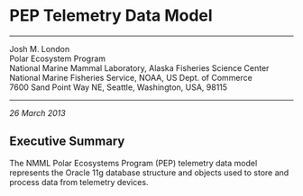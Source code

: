PEP Telemetry Data Model
=================

***
Josh M. London  
Polar Ecosystem Program  
National Marine Mammal Laboratory, Alaska Fisheries Science Center  
National Marine Fisheries Service, NOAA, US Dept. of Commerce  
7600 Sand Point Way NE, Seattle, Washington, USA, 98115  
***

*26 March 2013*

Executive Summary
----------------------

The NMML Polar Ecosystems Program (PEP) telemetry data model represents the Oracle 11g database structure and objects used to store and process data from telemetry devices. 